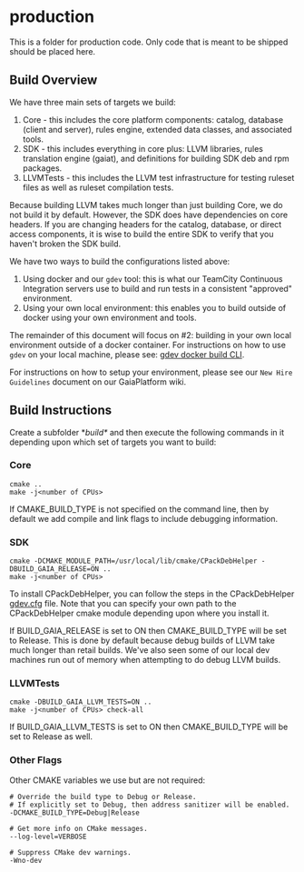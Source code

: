 # production
This is a folder for production code. Only code that is meant to be shipped should be placed here.

## Build Overview
We have three main sets of targets we build:
1. Core - this includes the core platform components:  catalog, database (client and server), rules engine, extended data classes, and associated tools.
1. SDK - this includes everything in core plus: LLVM libraries, rules translation engine (gaiat), and definitions for building SDK deb and rpm packages.
1. LLVMTests - this includes the LLVM test infrastructure for testing ruleset files as well as ruleset compilation tests.

Because building LLVM takes much longer than just building Core, we do not build it by default.  However, the SDK does have dependencies on core headers.  If you are changing headers for the catalog, database, or direct access components, it is wise to build the entire SDK to verify that you haven't broken the SDK build.

We have two ways to build the configurations listed above:
1. Using docker and our `gdev` tool: this is what our TeamCity Continuous Integration servers use to build and run tests in a consistent "approved" environment.
1. Using your own local environment:  this enables you to build outside of docker using your own environment and tools.

The remainder of this document will focus on #2:  building in your own local environment outside of a docker container.  For instructions on how to use `gdev` on your local machine, please see: [gdev docker build CLI](https://github.com/gaia-platform/GaiaPlatform/blob/master/dev_tools/gdev/README.md).

For instructions on how to setup your environment, please see our `New Hire Guidelines` document on our GaiaPlatform wiki.

## Build Instructions
Create a subfolder **build\** and then execute the following commands in it depending upon which set of targets you want to build:

### Core
```
cmake ..
make -j<number of CPUs>
```
If CMAKE_BUILD_TYPE is not specified on the command line, then by default we add compile and link flags to include debugging information.

### SDK
```
cmake -DCMAKE_MODULE_PATH=/usr/local/lib/cmake/CPackDebHelper -DBUILD_GAIA_RELEASE=ON ..
make -j<number of CPUs>
```
To install CPackDebHelper, you can follow the steps in the CPackDebHelper [gdev.cfg](https://github.com/gaia-platform/GaiaPlatform/blob/master/third_party/production/CPackDebHelper/gdev.cfg) file. Note that you can specify your own path to the CPackDebHelper cmake module depending upon where you install it.

If BUILD_GAIA_RELEASE is set to ON then CMAKE_BUILD_TYPE will be set to Release. This is done by default because debug builds of LLVM take much longer than retail builds.  We've also seen some of our local dev machines run out of memory when attempting to do debug LLVM builds.

### LLVMTests
```
cmake -DBUILD_GAIA_LLVM_TESTS=ON ..
make -j<number of CPUs> check-all
```

If BUILD_GAIA_LLVM_TESTS is set to ON then CMAKE_BUILD_TYPE will be set to Release as well.

### Other Flags
Other CMAKE variables we use but are not required:
```
# Override the build type to Debug or Release.
# If explicitly set to Debug, then address sanitizer will be enabled.
-DCMAKE_BUILD_TYPE=Debug|Release

# Get more info on CMake messages.
--log-level=VERBOSE

# Suppress CMake dev warnings.
-Wno-dev
```
